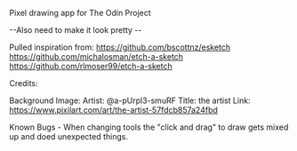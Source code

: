 Pixel drawing app for The Odin Project


--Also need to make it look pretty -- 

Pulled inspiration from: 
https://github.com/bscottnz/esketch
https://github.com/michalosman/etch-a-sketch
https://github.com/rlmoser99/etch-a-sketch

Credits: 

Background Image: 
    Artist: @a-pUrpl3-smuRF
    Title: the artist
    Link: https://www.pixilart.com/art/the-artist-57fdcb857a24fbd 


Known Bugs
    - When changing tools the "click and drag" to draw gets mixed up and doed unexpected things. 